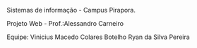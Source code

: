 Sistemas de informação - Campus Pirapora.

Projeto Web - Prof.:Alessandro Carneiro

Equipe:
Vinicius Macedo Colares Botelho
Ryan da Silva Pereira

